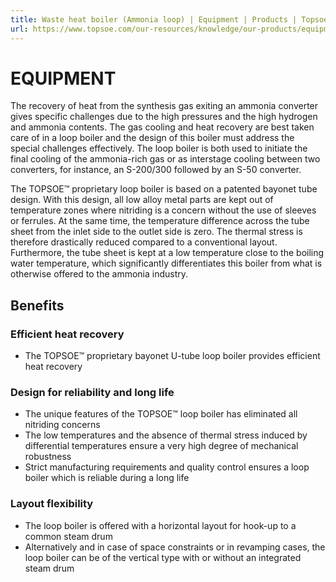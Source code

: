 ```yaml
---
title: Waste heat boiler (Ammonia loop) | Equipment | Products | Topsoe
url: https://www.topsoe.com/our-resources/knowledge/our-products/equipment/waste-heat-boiler-ammonia-loop#main-content
---
```


# EQUIPMENT

The recovery of heat from the synthesis gas exiting an ammonia converter gives specific challenges due to the high pressures and the high hydrogen and ammonia contents. The gas cooling and heat recovery are best taken care of in a loop boiler and the design of this boiler must address the special challenges effectively. The loop boiler is both used to initiate the final cooling of the ammonia-rich gas or as interstage cooling between two converters, for instance, an S-200/300 followed by an S-50 converter.

The TOPSOE™ proprietary loop boiler is based on a patented bayonet tube design. With this design, all low alloy metal parts are kept out of temperature zones where nitriding is a concern without the use of sleeves or ferrules. At the same time, the temperature difference across the tube sheet from the inlet side to the outlet side is zero. The thermal stress is therefore drastically reduced compared to a conventional layout. Furthermore, the tube sheet is kept at a low temperature close to the boiling water temperature, which significantly differentiates this boiler from what is otherwise offered to the ammonia industry.

## Benefits

### Efficient heat recovery

- The TOPSOE™ proprietary bayonet U-tube loop boiler provides efficient heat recovery

### Design for reliability and long life

- The unique features of the TOPSOE™ loop boiler has eliminated all nitriding concerns
- The low temperatures and the absence of thermal stress induced by differential temperatures ensure a very high degree of mechanical robustness
- Strict manufacturing requirements and quality control ensures a loop boiler which is reliable during a long life

### Layout flexibility

- The loop boiler is offered with a horizontal layout for hook-up to a common steam drum
- Alternatively and in case of space constraints or in revamping cases, the loop boiler can be of the vertical type with or without an integrated steam drum